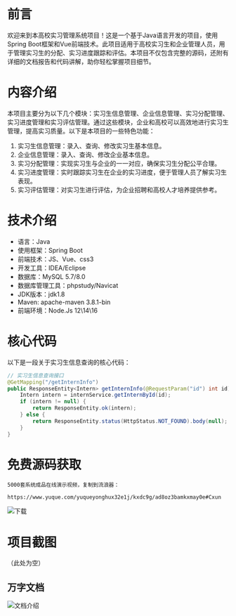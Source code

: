 # 前言

欢迎来到本高校实习管理系统项目！这是一个基于Java语言开发的项目，使用Spring Boot框架和Vue前端技术。此项目适用于高校实习生和企业管理人员，用于管理实习生的分配、实习进度跟踪和评估。本项目不仅包含完整的源码，还附有详细的文档报告和代码讲解，助你轻松掌握项目细节。

# 内容介绍

本项目主要分为以下几个模块：实习生信息管理、企业信息管理、实习分配管理、实习进度管理和实习评估管理。通过这些模块，企业和高校可以高效地进行实习生管理，提高实习质量。以下是本项目的一些特色功能：

1. 实习生信息管理：录入、查询、修改实习生基本信息。
2. 企业信息管理：录入、查询、修改企业基本信息。
3. 实习分配管理：实现实习生与企业的一一对应，确保实习生分配公平合理。
4. 实习进度管理：实时跟踪实习生在企业的实习进度，便于管理人员了解实习生表现。
5. 实习评估管理：对实习生进行评估，为企业招聘和高校人才培养提供参考。

# 技术介绍

- 语言：Java
- 使用框架：Spring Boot
- 前端技术：JS、Vue、css3
- 开发工具：IDEA/Eclipse
- 数据库：MySQL 5.7/8.0
- 数据库管理工具：phpstudy/Navicat
- JDK版本：jdk1.8
- Maven: apache-maven 3.8.1-bin
- 前端环境：Node.Js 12\14\16

# 核心代码

以下是一段关于实习生信息查询的核心代码：

```java
// 实习生信息查询接口
@GetMapping("/getInternInfo")
public ResponseEntity<Intern> getInternInfo(@RequestParam("id") int id) {
    Intern intern = internService.getInternById(id);
    if (intern != null) {
        return ResponseEntity.ok(intern);
    } else {
        return ResponseEntity.status(HttpStatus.NOT_FOUND).body(null);
    }
}
```

# 免费源码获取

```
5000套系统成品在线演示视频，复制到流浪器： 
```
```
https://www.yuque.com/yuqueyonghux32e1j/kxdc9g/ad8oz3bamkxmay0e#Cxun
``` 
![下载](https://img12.360buyimg.com/ddimg/jfs/t1/339687/11/1349/28408/68ad865fF412d7877/adaa650483a100f2.jpg)

# 项目截图

（此处为空）
## 万字文档
![文档介绍](https://img14.360buyimg.com/ddimg/jfs/t1/338393/1/3576/156947/68b1ad0cF74dc525c/ff9cd6c574295685.jpg)
